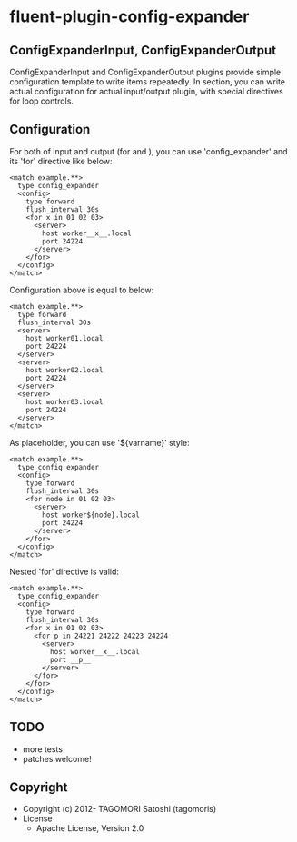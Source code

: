 # fluent-plugin-config-expander

## ConfigExpanderInput, ConfigExpanderOutput

ConfigExpanderInput and ConfigExpanderOutput plugins provide simple configuration template to write items repeatedly.
In <config> section, you can write actual configuration for actual input/output plugin, with special directives for loop controls.

## Configuration

For both of input and output (for <source> and <match>), you can use 'config_expander' and its 'for' directive like below:

    <match example.**>
      type config_expander
      <config>
        type forward
        flush_interval 30s
        <for x in 01 02 03>
          <server>
            host worker__x__.local
            port 24224
          </server>
        </for>
      </config>
    </match>

Configuration above is equal to below:

    <match example.**>
      type forward
      flush_interval 30s
      <server>
        host worker01.local
        port 24224
      </server>
      <server>
        host worker02.local
        port 24224
      </server>
      <server>
        host worker03.local
        port 24224
      </server>
    </match>

As placeholder, you can use '${varname}' style:

    <match example.**>
      type config_expander
      <config>
        type forward
        flush_interval 30s
        <for node in 01 02 03>
          <server>
            host worker${node}.local
            port 24224
          </server>
        </for>
      </config>
    </match>

Nested 'for' directive is valid:

    <match example.**>
      type config_expander
      <config>
        type forward
        flush_interval 30s
        <for x in 01 02 03>
          <for p in 24221 24222 24223 24224
            <server>
              host worker__x__.local
              port __p__
            </server>
          </for>
        </for>
      </config>
    </match>

## TODO

* more tests
* patches welcome!

## Copyright

* Copyright (c) 2012- TAGOMORI Satoshi (tagomoris)
* License
  * Apache License, Version 2.0

